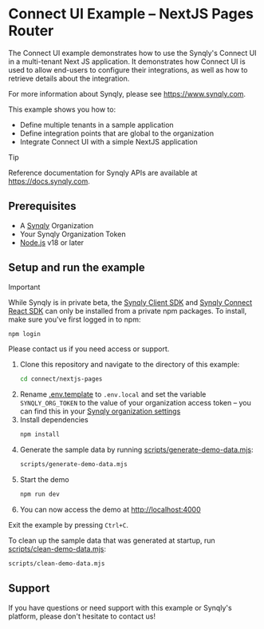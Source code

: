 # Connect UI Example – NextJS Pages Router

The Connect UI example demonstrates how to use the Synqly's Connect UI in a multi-tenant Next JS application. It demonstrates how Connect UI is used to allow end-users to configure their integrations, as well as how to retrieve details about the integration.

For more information about Synqly, please see <https://www.synqly.com>.

This example shows you how to:

- Define multiple tenants in a sample application
- Define integration points that are global to the organization
- Integrate Connect UI with a simple NextJS application

> [!TIP]
> Reference documentation for Synqly APIs are available at <https://docs.synqly.com>.

## Prerequisites

- A [Synqly](https://synqly.com) Organization
- Your Synqly Organization Token
- [Node.js](https://nodejs.org/en) v18 or later

## Setup and run the example

> [!IMPORTANT]
> While Synqly is in private beta, the [Synqly Client SDK] and [Synqly Connect React SDK] can only be installed from a private npm packages. To install, make sure you've first logged in to npm:
>
> ```sh
> npm login
> ```
>
> Please contact us if you need access or support.

1. Clone this repository and navigate to the directory of this example:
   ```sh
   cd connect/nextjs-pages
   ```
2. Rename [.env.template](./.env.template) to `.env.local` and set the variable `SYNQLY_ORG_TOKEN` to the value of your organization access token – you can find this in your [Synqly organization settings](https://app.synqly.com/settings/secrets)
3. Install dependencies
   ```sh
   npm install
   ```
4. Generate the sample data by running [scripts/generate-demo-data.mjs](scripts/generate-demo-data.mjs):
   ```sh
   scripts/generate-demo-data.mjs
   ```
5. Start the demo
   ```sh
   npm run dev
   ```
6. You can now access the demo at <http://localhost:4000>

Exit the example by pressing `Ctrl+C`.

To clean up the sample data that was generated at startup, run [scripts/clean-demo-data.mjs](scripts/clean-demo-data.mjs):

```sh
scripts/clean-demo-data.mjs
```

[Synqly Client SDK]: https://github.com/Synqly/typescript-client-sdk
[Synqly/typescript-client-sdk]: https://github.com/Synqly/typescript-client-sdk
[Synqly Connect React SDK]: https://github.com/Synqly/connect-react-sdk
[Synqly/connect-react-sdk]: https://github.com/Synqly/connect-react-sdk

## Support

If you have questions or need support with this example or Synqly's platform, please don't hesitate to contact us!
